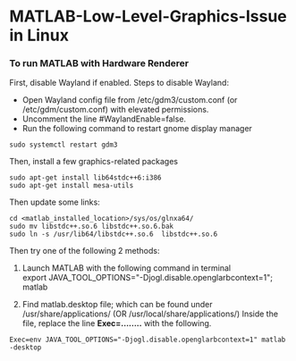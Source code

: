# MATLAB-Low-Level-Graphics-Issue in Linux

### To run MATLAB with Hardware Renderer

First, disable Wayland if enabled.
Steps to disable Wayland:
* Open Wayland config file from /etc/gdm3/custom.conf (or /etc/gdm/custom.conf) with elevated permissions.
* Uncomment the line #WaylandEnable=false.
* Run the following command to restart gnome display manager

```
sudo systemctl restart gdm3
```

Then, install a few graphics-related packages

```
sudo apt-get install lib64stdc++6:i386
sudo apt-get install mesa-utils
```
Then update some links:

```
cd <matlab_installed_location>/sys/os/glnxa64/
sudo mv libstdc++.so.6 libstdc++.so.6.bak
sudo ln -s /usr/lib64/libstdc++.so.6  libstdc++.so.6
```

Then try one of the following 2 methods:
1)  Launch MATLAB with the following command in terminal	
export JAVA_TOOL_OPTIONS="-Djogl.disable.openglarbcontext=1"; matlab

2)	Find matlab.desktop file; which can be found under /usr/share/applications/ (OR  /usr/local/share/applications/)
Inside the file, replace the line **Exec=........** with the following.

```
Exec=env JAVA_TOOL_OPTIONS="-Djogl.disable.openglarbcontext=1" matlab -desktop 
```
